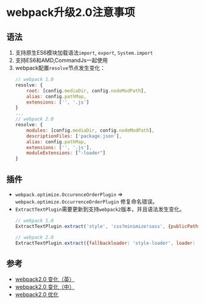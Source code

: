 # webpack升级2.0注意事项

## 语法
1. 支持原生ES6模块加载语法`import`, `export`, `System.import`
2. 支持ES6和AMD,CommandJs一起使用
3. webpack配置`resolve`节点发生变化：
    ```javascript
    // webpack 1.0
    resolve: {
        root: [config.mediaDir, config.nodeModPath],
        alias: config.pathMap,
        extensions: ['', '.js']
    }
    ...
    // webpack 2.0
    resolve: {
        modules: [config.mediaDir, config.nodeModPath],
        descriptionFiles: ['package.json'],
        alias: config.pathMap,
        extensions: ['', '.js'],
        moduleExtensions: ["-loader"]
    }
    ```

## 插件
* `webpack.optimize.OccurenceOrderPlugin` => `webpack.optimize.OccurrenceOrderPlugin` 修复命名错误。
* `ExtractTextPlugin`需要更新到支持`webpack2`版本，并且语法发生变化。
    ```javascript
    // webpack 1.0
    ExtractTextPlugin.extract('style', 'css?minimize!sass', {publicPath: "../"});

    // webpack 2.0
    ExtractTextPlugin.extract({fallbackloader: 'style-loader', loader: 'css?minimize!sass', publicPath: "../"});
    ```

## 参考
* [webpack2.0 变化（英）](https://gold.xitu.io/entry/56b0623cc14061005a028d08)
* [webpack2.0 变化（中）](https://mp.weixin.qq.com/s?__biz=MzIyMjE0ODQ0OQ==&mid=402764877&idx=1&sn=aa40a80bb1920a80fc187e8df99c4824)
* [webpack2.0 优化](http://www.open-open.com/lib/view/open1483317889255.html)
